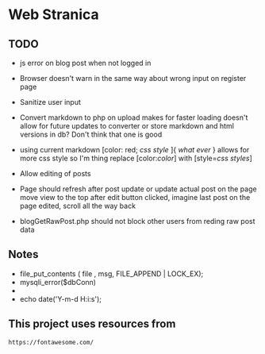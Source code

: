 # Web Stranica

## TODO

* js error on blog post when not logged in

* Browser doesn't warn in the same way about wrong input on register page
* Sanitize user input

* Convert markdown to php on upload
    makes for faster loading
    doesn't allow for future updates to converter
    or store markdown and html versions in db? Don't think that one is good

* using current markdown [color: red; *css style* ]{ *what ever* }
  allows for more css style so I'm thing replace [color:*color*] with [style=*css styles*]
* Allow editing of posts

* Page should refresh after post update or update actual post on the page
  move view to the top after edit button clicked, imagine last post on the page edited, scroll all the way back

* blogGetRawPost.php should not block other users from reding raw post data

## Notes

* file_put_contents ( file , msg, FILE_APPEND | LOCK_EX);
* mysqli_error($dbConn)
* 
* echo date('Y-m-d H:i:s');


## This project uses resources from
    https://fontawesome.com/
